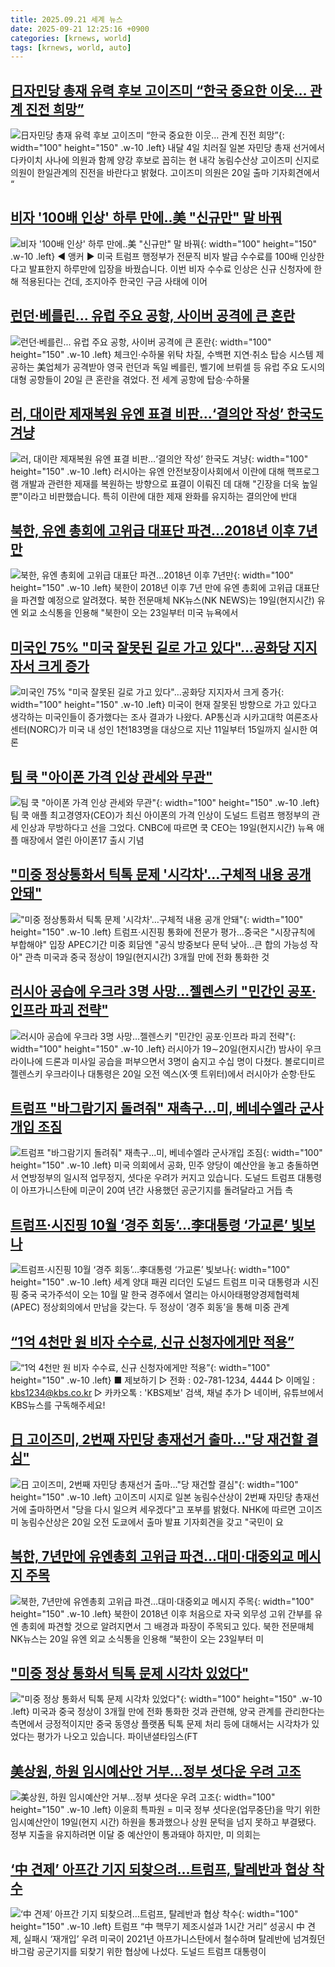 ```yaml
---
title: 2025.09.21 세계 뉴스
date: 2025-09-21 12:25:16 +0900
categories: [krnews, world]
tags: [krnews, world, auto]
---
```

## [日자민당 총재 유력 후보 고이즈미 “한국 중요한 이웃… 관계 진전 희망”](https://n.news.naver.com/mnews/article/005/0001803541)

![日자민당 총재 유력 후보 고이즈미 “한국 중요한 이웃… 관계 진전 희망”](https://mimgnews.pstatic.net/image/origin/005/2025/09/20/1803541.jpg?type=nf220_150){: width="100" height="150" .w-10 .left}
내달 4일 치러질 일본 자민당 총재 선거에서 다카이치 사나에 의원과 함께 양강 후보로 꼽히는 현 내각 농림수산상 고이즈미 신지로 의원이 한일관계의 진전을 바란다고 밝혔다. 고이즈미 의원은 20일 출마 기자회견에서 “

## [비자 '100배 인상' 하루 만에‥美 "신규만" 말 바꿔](https://n.news.naver.com/mnews/article/214/0001450599)

![비자 '100배 인상' 하루 만에‥美 "신규만" 말 바꿔](https://mimgnews.pstatic.net/image/origin/214/2025/09/21/1450599.jpg?type=nf220_150){: width="100" height="150" .w-10 .left}
◀ 앵커 ▶ 미국 트럼프 행정부가 전문직 비자 발급 수수료를 100배 인상한다고 발표한지 하루만에 입장을 바꿨습니다. 이번 비자 수수료 인상은 신규 신청자에 한해 적용된다는 건데, 조지아주 한국인 구금 사태에 이어

## [런던·베를린... 유럽 주요 공항, 사이버 공격에 큰 혼란](https://n.news.naver.com/mnews/article/023/0003930365)

![런던·베를린... 유럽 주요 공항, 사이버 공격에 큰 혼란](https://mimgnews.pstatic.net/image/origin/023/2025/09/21/3930365.jpg?type=nf220_150){: width="100" height="150" .w-10 .left}
체크인·수하물 위탁 차질, 수백편 지연·취소 탑승 시스템 제공하는 美업체가 공격받아 영국 런던과 독일 베를린, 벨기에 브뤼셀 등 유럽 주요 도시의 대형 공항들이 20일 큰 혼란을 겪었다. 전 세계 공항에 탑승·수하물

## [러, 대이란 제재복원 유엔 표결 비판…‘결의안 작성’ 한국도 겨냥](https://n.news.naver.com/mnews/article/056/0012033530)

![러, 대이란 제재복원 유엔 표결 비판…‘결의안 작성’ 한국도 겨냥](https://mimgnews.pstatic.net/image/origin/056/2025/09/21/12033530.jpg?type=nf220_150){: width="100" height="150" .w-10 .left}
러시아는 유엔 안전보장이사회에서 이란에 대해 핵프로그램 개발과 관련한 제재를 복원하는 방향으로 표결이 이뤄진 데 대해 "긴장을 더욱 높일 뿐"이라고 비판했습니다. 특히 이란에 대한 제재 완화를 유지하는 결의안에 반대

## [북한, 유엔 총회에 고위급 대표단 파견…2018년 이후 7년만](https://n.news.naver.com/mnews/article/008/0005253323)

![북한, 유엔 총회에 고위급 대표단 파견…2018년 이후 7년만](https://mimgnews.pstatic.net/image/origin/008/2025/09/21/5253323.jpg?type=nf220_150){: width="100" height="150" .w-10 .left}
북한이 2018년 이후 7년 만에 유엔 총회에 고위급 대표단을 파견할 예정으로 알려졌다. 북한 전문매체 NK뉴스(NK NEWS)는 19일(현지시간) 유엔 외교 소식통을 인용해 "북한이 오는 23일부터 미국 뉴욕에서

## [미국인 75% "미국 잘못된 길로 가고 있다"…공화당 지지자서 크게 증가](https://n.news.naver.com/mnews/article/011/0004535466)

![미국인 75% "미국 잘못된 길로 가고 있다"…공화당 지지자서 크게 증가](https://mimgnews.pstatic.net/image/origin/011/2025/09/20/4535466.jpg?type=nf220_150){: width="100" height="150" .w-10 .left}
미국이 현재 잘못된 방향으로 가고 있다고 생각하는 미국인들이 증가했다는 조사 결과가 나왔다. AP통신과 시카고대학 여론조사센터(NORC)가 미국 내 성인 1천183명을 대상으로 지난 11일부터 15일까지 실시한 여론

## [팀 쿡 "아이폰 가격 인상 관세와 무관"](https://n.news.naver.com/mnews/article/031/0000966923)

![팀 쿡 "아이폰 가격 인상 관세와 무관"](https://mimgnews.pstatic.net/image/origin/031/2025/09/20/966923.jpg?type=nf220_150){: width="100" height="150" .w-10 .left}
팀 쿡 애플 최고경영자(CEO)가 최신 아이폰의 가격 인상이 도널드 트럼프 행정부의 관세 인상과 무방하다고 선을 그었다. CNBC에 따르면 쿡 CEO는 19일(현지시간) 뉴욕 애플 매장에서 열린 아이폰17 출시 기념

## ["미중 정상통화서 틱톡 문제 '시각차'…구체적 내용 공개 안돼"](https://n.news.naver.com/mnews/article/001/0015638094)

!["미중 정상통화서 틱톡 문제 '시각차'…구체적 내용 공개 안돼"](https://mimgnews.pstatic.net/image/origin/001/2025/09/20/15638094.jpg?type=nf220_150){: width="100" height="150" .w-10 .left}
트럼프·시진핑 통화에 전문가 평가…중국은 "시장규칙에 부합해야" 입장 APEC기간 미중 회담엔 "공식 방중보다 문턱 낮아…큰 합의 가능성 작아" 관측 미국과 중국 정상이 19일(현지시간) 3개월 만에 전화 통화한 것

## [러시아 공습에 우크라 3명 사망…젤렌스키 "민간인 공포·인프라 파괴 전략"](https://n.news.naver.com/mnews/article/448/0000558381)

![러시아 공습에 우크라 3명 사망…젤렌스키 "민간인 공포·인프라 파괴 전략"](https://mimgnews.pstatic.net/image/origin/448/2025/09/20/558381.jpg?type=nf220_150){: width="100" height="150" .w-10 .left}
러시아가 19∼20일(현지시간) 밤사이 우크라이나에 드론과 미사일 공습을 퍼부으면서 3명이 숨지고 수십 명이 다쳤다. 볼로디미르 젤렌스키 우크라이나 대통령은 20일 오전 엑스(X·옛 트위터)에서 러시아가 순항·탄도

## [트럼프 "바그람기지 돌려줘" 재촉구...미, 베네수엘라 군사개입 조짐](https://n.news.naver.com/mnews/article/052/0002249818)

![트럼프 "바그람기지 돌려줘" 재촉구...미, 베네수엘라 군사개입 조짐](https://mimgnews.pstatic.net/image/origin/052/2025/09/21/2249818.jpg?type=nf220_150){: width="100" height="150" .w-10 .left}
미국 의회에서 공화, 민주 양당이 예산안을 놓고 충돌하면서 연방정부의 일시적 업무정지, 셧다운 우려가 커지고 있습니다. 도널드 트럼프 대통령이 아프가니스탄에 미군이 20여 년간 사용했던 공군기지를 돌려달라고 거듭 촉

## [트럼프·시진핑 10월 ‘경주 회동’…李대통령 ‘가교론’ 빛보나](https://n.news.naver.com/mnews/article/029/0002983205)

![트럼프·시진핑 10월 ‘경주 회동’…李대통령 ‘가교론’ 빛보나](https://mimgnews.pstatic.net/image/origin/029/2025/09/20/2983205.jpg?type=nf220_150){: width="100" height="150" .w-10 .left}
세계 양대 패권 리더인 도널드 트럼프 미국 대통령과 시진핑 중국 국가주석이 오는 10월 말 한국 경주에서 열리는 아시아태평양경제협력체(APEC) 정상회의에서 만남을 갖는다. 두 정상이 ‘경주 회동’을 통해 미중 관계

## [“1억 4천만 원 비자 수수료, 신규 신청자에게만 적용”](https://n.news.naver.com/mnews/article/056/0012033546)

![“1억 4천만 원 비자 수수료, 신규 신청자에게만 적용”](https://mimgnews.pstatic.net/image/origin/056/2025/09/21/12033546.jpg?type=nf220_150){: width="100" height="150" .w-10 .left}
■ 제보하기 ▷ 전화 : 02-781-1234, 4444 ▷ 이메일 : kbs1234@kbs.co.kr ▷ 카카오톡 : 'KBS제보' 검색, 채널 추가 ▷ 네이버, 유튜브에서 KBS뉴스를 구독해주세요!

## [日 고이즈미, 2번째 자민당 총재선거 출마…"당 재건할 결심"](https://n.news.naver.com/mnews/article/421/0008498345)

![日 고이즈미, 2번째 자민당 총재선거 출마…"당 재건할 결심"](https://mimgnews.pstatic.net/image/origin/421/2025/09/20/8498345.jpg?type=nf220_150){: width="100" height="150" .w-10 .left}
고이즈미 시지로 일본 농림수산상이 2번째 자민당 총재선거에 출마하면서 "당을 다시 일으켜 세우겠다"고 포부를 밝혔다. NHK에 따르면 고이즈미 농림수산상은 20일 오전 도쿄에서 출마 발표 기자회견을 갖고 "국민이 요

## [북한, 7년만에 유엔총회 고위급 파견…대미·대중외교 메시지 주목](https://n.news.naver.com/mnews/article/018/0006120852)

![북한, 7년만에 유엔총회 고위급 파견…대미·대중외교 메시지 주목](https://mimgnews.pstatic.net/image/origin/018/2025/09/20/6120852.jpg?type=nf220_150){: width="100" height="150" .w-10 .left}
북한이 2018년 이후 처음으로 자국 외무성 고위 간부를 유엔 총회에 파견할 것으로 알려지면서 그 배경과 파장이 주목되고 있다. 북한 전문매체 NK뉴스는 20일 유엔 외교 소식통을 인용해 “북한이 오는 23일부터 미

## ["미중 정상 통화서 틱톡 문제 시각차 있었다"](https://n.news.naver.com/mnews/article/055/0001294071)

!["미중 정상 통화서 틱톡 문제 시각차 있었다"](https://mimgnews.pstatic.net/image/origin/055/2025/09/20/1294071.jpg?type=nf220_150){: width="100" height="150" .w-10 .left}
미국과 중국 정상이 3개월 만에 전화 통화한 것과 관련해, 양국 관계를 관리한다는 측면에서 긍정적이지만 중국 동영상 플랫폼 틱톡 문제 처리 등에 대해서는 시각차가 있었다는 평가가 나오고 있습니다. 파이낸셜타임스(FT

## [美상원, 하원 임시예산안 거부…정부 셧다운 우려 고조](https://n.news.naver.com/mnews/article/003/0013494056)

![美상원, 하원 임시예산안 거부…정부 셧다운 우려 고조](https://mimgnews.pstatic.net/image/origin/003/2025/09/20/13494056.jpg?type=nf220_150){: width="100" height="150" .w-10 .left}
이윤희 특파원 = 미국 정부 셧다운(업무중단)을 막기 위한 임시예산안이 19일(현지 시간) 하원을 통과했으나 상원 문턱을 넘지 못하고 부결됐다. 정부 지출을 유지하려면 이달 중 예산안이 통과돼야 하지만, 미 의회는

## [‘中 견제’ 아프간 기지 되찾으려…트럼프, 탈레반과 협상 착수](https://n.news.naver.com/mnews/article/023/0003930356)

![‘中 견제’ 아프간 기지 되찾으려…트럼프, 탈레반과 협상 착수](https://mimgnews.pstatic.net/image/origin/023/2025/09/20/3930356.jpg?type=nf220_150){: width="100" height="150" .w-10 .left}
트럼프 “中 핵무기 제조시설과 1시간 거리” 성공시 中 견제, 실패시 ‘재개입’ 우려 미국이 2021년 아프가니스탄에서 철수하며 탈레반에 넘겨줬던 바그람 공군기지를 되찾기 위한 협상에 나섰다. 도널드 트럼프 대통령이

